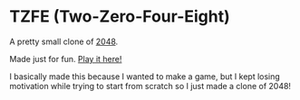 # TZFE (Two-Zero-Four-Eight)
A pretty small clone of [2048](http://play2048.co).

Made just for fun. [Play it here!](https://trugam3rr.github.io/tzfe/)

I basically made this because I wanted to make a game, but I kept losing motivation while trying to start from scratch so I just made a clone of 2048!
